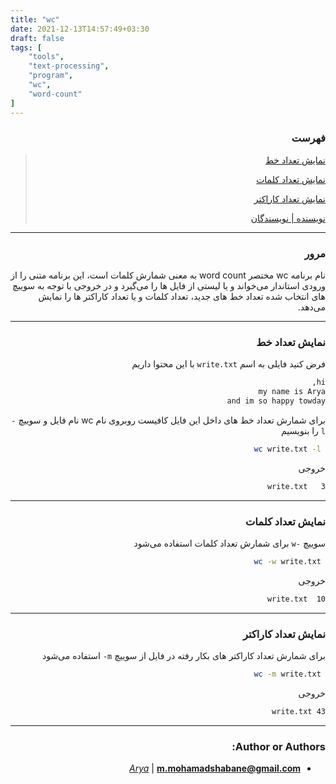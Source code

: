 ```yaml
---
title: "wc"
date: 2021-12-13T14:57:49+03:30
draft: false
tags: [
    "tools",
    "text-processing",
    "program",
    "wc",
    "word-count"
]
---
```


<div dir='rtl'>

### فهرست

> [نمایش تعداد خط](#نمایش-تعداد-خط)
>
> [نمایش تعداد کلمات](#نمایش-تعداد-کلمات)
>
> [نمایش تعداد کاراکتر](#نمایش-تعداد-کاراکتر)
>
> [نویسنده | نویسندگان](#author-or-authors)

---

### مرور
نام برنامه
wc
مختصر
word count
به معنی شمارش کلمات
است، این برنامه متنی را از ورودی استاندار می‌خواند و یا لیستی از فایل ها را می‌گیرد
و در خروجی با توجه به سوییچ های انتخاب شده تعداد خط های جدید، تعداد کلمات و یا تعداد کاراکتر ها
را نمایش می‌دهد.

---

### نمایش تعداد خط
فرض کنید فایلی به اسم 
`write.txt`
با این محتوا داریم

```bash
hi,
my name is Arya
and im so happy towday
```
برای شمارش تعداد خط های داخل این فایل کافیست
روبروی نام
wc
نام فایل و سوییچ
`-l`
را بنویسیم

```bash
 wc write.txt -l
```
خروجی
```bash
3   write.txt
```

---

### نمایش تعداد کلمات

سوییچ
`-w`
برای شمارش تعداد کلمات استفاده می‌شود

```bash
 wc -w write.txt
```
خروجی
```bash
10  write.txt
```

---

### نمایش تعداد کاراکتر

برای شمارش تعداد کاراکتر های بکار رفته در فایل از سوییچ
`m-`
استفاده می‌شود

```bash
 wc -m write.txt
```
خروجی
```bash
43 write.txt
```

---

### Author or Authors:

- *[Arya](https://github.com/shabane)* | **<m.mohamadshabane@gmail.com>**

</div>